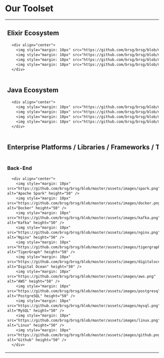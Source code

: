 

# Our Toolset 
<table><tr><td colspan="2">

## Elixir Ecosystem
      <div align="center">
        <img style="margin: 10px" src="https://github.com/brsg/brsg/blob/master/assets/images/elixir.png" alt="Elixir" height="50" />  
        <img style="margin: 10px" src="https://github.com/brsg/brsg/blob/master/assets/images/phoenix.png" alt="Phoenix" height="50" />  
        <img style="margin: 10px" src="https://github.com/brsg/brsg/blob/master/assets/images/rabbitmq.svg" alt="RabbitMQ" height="50" />  
        <img style="margin: 10px" src="https://github.com/brsg/brsg/blob/master/assets/images/riak.png" alt="Riak" height="50" />  
      </div>
    
</td></tr>
<tr><td colspan="2">

## Java Ecosystem
      <div align="center">
        <img style="margin: 10px" src="https://github.com/brsg/brsg/blob/master/assets/images/java.png" alt="Java" height="50" />  
        <img style="margin: 10px" src="https://github.com/brsg/brsg/blob/master/assets/images/spring.png" alt="Spring" height="50" />  
        <img style="margin: 10px" src="https://github.com/brsg/brsg/blob/master/assets/images/gemfire.png" alt="GemFire" height="50" />  
        <img style="margin: 10px" src="https://github.com/brsg/brsg/blob/master/assets/images/snappydata.png" alt="SnappyData" height="50" />  
      </div>

</td></tr>
<tr><td colspan="2">

## Enterprise Platforms / Libraries / Frameworks / Tools

</td></tr>
<tr><td>

### Back-End
      <div align="center">  
        <img style="margin: 10px" src="https://github.com/brsg/brsg/blob/master/assets/images/spark.png" alt="Apache Spark" height="50" />  
        <img style="margin: 10px" src="https://github.com/brsg/brsg/blob/master/assets/images/docker.png" alt="Docker" height="50" />  
        <img style="margin: 10px" src="https://github.com/brsg/brsg/blob/master/assets/images/kafka.png" alt="Kafka" height="50" />  
        <img style="margin: 10px" src="https://github.com/brsg/brsg/blob/master/assets/images/nginx.png" alt="Nginx" height="50" />  
        <img style="margin: 10px" src="https://github.com/brsg/brsg/blob/master/assets/images/tigergraph.png" alt="TigerGraph" height="50" />  
        <img style="margin: 10px" src="https://github.com/brsg/brsg/blob/master/assets/images/digitalocean.png" alt="Digital Ocean" height="50" />  
        <img style="margin: 10px" src="https://github.com/brsg/brsg/blob/master/assets/images/aws.png" alt="AWS" height="50" />  
        <img style="margin: 10px" src="https://github.com/brsg/brsg/blob/master/assets/images/postgresql.png" alt="PostgreSQL" height="50" />  
        <img style="margin: 10px" src="https://github.com/brsg/brsg/blob/master/assets/images/mysql.png" alt="MySQL" height="50" />  
        <img style="margin: 10px" src="https://github.com/brsg/brsg/blob/master/assets/images/linux.png" alt="Linux" height="50" /> 
        <img style="margin: 10px" src="https://github.com/brsg/brsg/blob/master/assets/images/github.png" alt="Github" height="50" /> 
      </div>

</td>
<td>

### Front-End
      <div align="center">  
        <img style="margin: 10px" src="https://github.com/brsg/brsg/blob/master/assets/images/css.png" alt="CSS3" height="50" />  
        <img style="margin: 10px" src="https://github.com/brsg/brsg/blob/master/assets/images/html5.png" alt="HTML5" height="50" />  
        <img style="margin: 10px" src="https://github.com/brsg/brsg/blob/master/assets/images/javascript.png" alt="JavaScript" height="50" />  
        <img style="margin: 10px" src="https://github.com/brsg/brsg/blob/master/assets/images/nuxtjs.png" alt="Nuxt JS" height="50" />  
        <img style="margin: 10px" src="https://github.com/brsg/brsg/blob/master/assets/images/vuejs.png" alt="Vue JS" height="50" />  
        <img style="margin: 10px" src="https://github.com/brsg/brsg/blob/master/assets/images/vuetifyjs.png" alt="Vuetify JS" height="50" />  
        <img style="margin: 10px" src="https://github.com/brsg/brsg/blob/master/assets/images/alpinejs.png" alt="Alpine JS" height="50" />  
      </div>

</td></tr></table>
